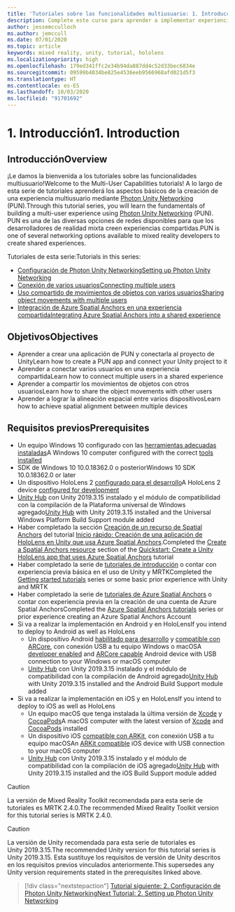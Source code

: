 ```yaml
---
title: 'Tutoriales sobre las funcionalidades multiusuario: 1. Introducción'
description: Complete este curso para aprender a implementar experiencias compartidas con varios usuarios en una aplicación de HoloLens 2.
author: jessemcculloch
ms.author: jemccull
ms.date: 07/01/2020
ms.topic: article
keywords: mixed reality, unity, tutorial, hololens
ms.localizationpriority: high
ms.openlocfilehash: 179ed341ffc2e34b94da887dd4c52d33bec6834e
ms.sourcegitcommit: 09599b4034be825e4536eeb9566968afd021d5f3
ms.translationtype: HT
ms.contentlocale: es-ES
ms.lasthandoff: 10/03/2020
ms.locfileid: "91701692"
---
```

# <a name="1-introduction"></a><span data-ttu-id="7f58d-105">1. Introducción</span><span class="sxs-lookup"><span data-stu-id="7f58d-105">1. Introduction</span></span>

## <a name="overview"></a><span data-ttu-id="7f58d-106">Introducción</span><span class="sxs-lookup"><span data-stu-id="7f58d-106">Overview</span></span>

<span data-ttu-id="7f58d-107">¡Le damos la bienvenida a los tutoriales sobre las funcionalidades multiusuario!</span><span class="sxs-lookup"><span data-stu-id="7f58d-107">Welcome to the Multi-User Capabilities tutorials!</span></span> <span data-ttu-id="7f58d-108">A lo largo de esta serie de tutoriales aprenderá los aspectos básicos de la creación de una experiencia multiusuario mediante <a href="https://www.photonengine.com/PUN" target="_blank">Photon Unity Networking</a> (PUN).</span><span class="sxs-lookup"><span data-stu-id="7f58d-108">Through this tutorial series, you will learn the fundamentals of building a multi-user experience using <a href="https://www.photonengine.com/PUN" target="_blank">Photon Unity Networking</a> (PUN).</span></span> <span data-ttu-id="7f58d-109">PUN es una de las diversas opciones de redes disponibles para que los desarrolladores de realidad mixta creen experiencias compartidas.</span><span class="sxs-lookup"><span data-stu-id="7f58d-109">PUN is one of several networking options available to mixed reality developers to create shared experiences.</span></span>

<span data-ttu-id="7f58d-110">Tutoriales de esta serie:</span><span class="sxs-lookup"><span data-stu-id="7f58d-110">Tutorials in this series:</span></span>

* [<span data-ttu-id="7f58d-111">Configuración de Photon Unity Networking</span><span class="sxs-lookup"><span data-stu-id="7f58d-111">Setting up Photon Unity Networking</span></span>](mr-learning-sharing-02.md)
* [<span data-ttu-id="7f58d-112">Conexión de varios usuarios</span><span class="sxs-lookup"><span data-stu-id="7f58d-112">Connecting multiple users</span></span>](mr-learning-sharing-03.md)
* [<span data-ttu-id="7f58d-113">Uso compartido de movimientos de objetos con varios usuarios</span><span class="sxs-lookup"><span data-stu-id="7f58d-113">Sharing object movements with multiple users</span></span>](mr-learning-sharing-04.md)
* [<span data-ttu-id="7f58d-114">Integración de Azure Spatial Anchors en una experiencia compartida</span><span class="sxs-lookup"><span data-stu-id="7f58d-114">Integrating Azure Spatial Anchors into a shared experience</span></span>](mr-learning-sharing-05.md)

## <a name="objectives"></a><span data-ttu-id="7f58d-115">Objetivos</span><span class="sxs-lookup"><span data-stu-id="7f58d-115">Objectives</span></span>

* <span data-ttu-id="7f58d-116">Aprender a crear una aplicación de PUN y conectarla al proyecto de Unity</span><span class="sxs-lookup"><span data-stu-id="7f58d-116">Learn how to create a PUN app and connect your Unity project to it</span></span>
* <span data-ttu-id="7f58d-117">Aprender a conectar varios usuarios en una experiencia compartida</span><span class="sxs-lookup"><span data-stu-id="7f58d-117">Learn how to connect multiple users in a shared experience</span></span>
* <span data-ttu-id="7f58d-118">Aprender a compartir los movimientos de objetos con otros usuarios</span><span class="sxs-lookup"><span data-stu-id="7f58d-118">Learn how to share the object movements with other users</span></span>
* <span data-ttu-id="7f58d-119">Aprender a lograr la alineación espacial entre varios dispositivos</span><span class="sxs-lookup"><span data-stu-id="7f58d-119">Learn how to achieve spatial alignment between multiple devices</span></span>

## <a name="prerequisites"></a><span data-ttu-id="7f58d-120">Requisitos previos</span><span class="sxs-lookup"><span data-stu-id="7f58d-120">Prerequisites</span></span>

* <span data-ttu-id="7f58d-121">Un equipo Windows 10 configurado con las [herramientas adecuadas instaladas](../../install-the-tools.md)</span><span class="sxs-lookup"><span data-stu-id="7f58d-121">A Windows 10 computer configured with the correct [tools installed](../../install-the-tools.md)</span></span>
* <span data-ttu-id="7f58d-122">SDK de Windows 10 10.0.18362.0 o posterior</span><span class="sxs-lookup"><span data-stu-id="7f58d-122">Windows 10 SDK 10.0.18362.0 or later</span></span>
* <span data-ttu-id="7f58d-123">Un dispositivo HoloLens 2 [configurado para el desarrollo](../../platform-capabilities-and-apis/using-visual-studio.md#enabling-developer-mode)</span><span class="sxs-lookup"><span data-stu-id="7f58d-123">A HoloLens 2 device [configured for development](../../platform-capabilities-and-apis/using-visual-studio.md#enabling-developer-mode)</span></span>
* <span data-ttu-id="7f58d-124"><a href="https://docs.unity3d.com/Manual/GettingStartedInstallingHub.html" target="_blank">Unity Hub</a> con Unity 2019.3.15 instalado y el módulo de compatibilidad con la compilación de la Plataforma universal de Windows agregado</span><span class="sxs-lookup"><span data-stu-id="7f58d-124"><a href="https://docs.unity3d.com/Manual/GettingStartedInstallingHub.html" target="_blank">Unity Hub</a> with Unity 2019.3.15 installed and the Universal Windows Platform Build Support module added</span></span>
* <span data-ttu-id="7f58d-125">Haber completado la sección [Creación de un recurso de Spatial Anchors](https://docs.microsoft.com/azure/spatial-anchors/quickstarts/get-started-unity-hololens#create-a-spatial-anchors-resource) del tutorial [Inicio rápido: Creación de una aplicación de HoloLens en Unity que usa Azure Spatial Anchors](https://docs.microsoft.com/azure/spatial-anchors/quickstarts/get-started-unity-hololens).</span><span class="sxs-lookup"><span data-stu-id="7f58d-125">Completed the [Create a Spatial Anchors resource](https://docs.microsoft.com/azure/spatial-anchors/quickstarts/get-started-unity-hololens#create-a-spatial-anchors-resource) section of the [Quickstart: Create a Unity HoloLens app that uses Azure Spatial Anchors](https://docs.microsoft.com/azure/spatial-anchors/quickstarts/get-started-unity-hololens) tutorial</span></span>
* <span data-ttu-id="7f58d-126">Haber completado la serie de [tutoriales de introducción](mr-learning-base-01.md) o contar con experiencia previa básica en el uso de Unity y MRTK</span><span class="sxs-lookup"><span data-stu-id="7f58d-126">Completed the [Getting started tutorials](mr-learning-base-01.md) series or some basic prior experience with Unity and MRTK</span></span>
* <span data-ttu-id="7f58d-127">Haber completado la serie de [tutoriales de Azure Spatial Anchors](mr-learning-asa-01.md) o contar con experiencia previa en la creación de una cuenta de Azure Spatial Anchors</span><span class="sxs-lookup"><span data-stu-id="7f58d-127">Completed the [Azure Spatial Anchors tutorials](mr-learning-asa-01.md) series or prior experience creating an Azure Spatial Anchors Account</span></span>
* <span data-ttu-id="7f58d-128">Si va a realizar la implementación en Android y en HoloLens</span><span class="sxs-lookup"><span data-stu-id="7f58d-128">If you intend to deploy to Android as well as HoloLens</span></span>
  * <span data-ttu-id="7f58d-129">Un dispositivo Android <a href="https://developer.android.com/studio/debug/dev-options" target="_blank">habilitado para desarrollo</a> y <a href="https://developers.google.com/ar/discover/supported-devices" target="_blank">compatible con ARCore</a>, con conexión USB a tu equipo Windows o macOS</span><span class="sxs-lookup"><span data-stu-id="7f58d-129">A <a href="https://developer.android.com/studio/debug/dev-options" target="_blank">developer enabled</a> and <a href="https://developers.google.com/ar/discover/supported-devices" target="_blank">ARCore capable</a> Android device with USB connection to your Windows or macOS computer</span></span>
  * <span data-ttu-id="7f58d-130"><a href="https://docs.unity3d.com/Manual/GettingStartedInstallingHub.html" target="_blank">Unity Hub</a> con Unity 2019.3.15 instalado y el módulo de compatibilidad con la compilación de Android agregado</span><span class="sxs-lookup"><span data-stu-id="7f58d-130"><a href="https://docs.unity3d.com/Manual/GettingStartedInstallingHub.html" target="_blank">Unity Hub</a> with Unity 2019.3.15 installed and the Android Build Support module added</span></span>
* <span data-ttu-id="7f58d-131">Si va a realizar la implementación en iOS y en HoloLens</span><span class="sxs-lookup"><span data-stu-id="7f58d-131">If you intend to deploy to iOS as well as HoloLens</span></span>
  * <span data-ttu-id="7f58d-132">Un equipo macOS que tenga instalada la última versión de <a href="https://geo.itunes.apple.com/us/app/xcode/id497799835?mt=12" target="_blank">Xcode</a> y <a href="https://cocoapods.org" target="_blank">CocoaPods</a></span><span class="sxs-lookup"><span data-stu-id="7f58d-132">A macOS computer with the latest version of <a href="https://geo.itunes.apple.com/us/app/xcode/id497799835?mt=12" target="_blank">Xcode</a> and <a href="https://cocoapods.org" target="_blank">CocoaPods</a> installed</span></span>
  * <span data-ttu-id="7f58d-133">Un dispositivo iOS <a href="https://developer.apple.com/documentation/arkit/verifying_device_support_and_user_permission" target="_blank">compatible con ARKit</a>, con conexión USB a tu equipo macOS</span><span class="sxs-lookup"><span data-stu-id="7f58d-133">An <a href="https://developer.apple.com/documentation/arkit/verifying_device_support_and_user_permission" target="_blank">ARKit compatible</a> iOS device with USB connection to your macOS computer</span></span>
  * <span data-ttu-id="7f58d-134"><a href="https://docs.unity3d.com/Manual/GettingStartedInstallingHub.html" target="_blank">Unity Hub</a> con Unity 2019.3.15 instalado y el módulo de compatibilidad con la compilación de iOS agregado</span><span class="sxs-lookup"><span data-stu-id="7f58d-134"><a href="https://docs.unity3d.com/Manual/GettingStartedInstallingHub.html" target="_blank">Unity Hub</a> with Unity 2019.3.15 installed and the iOS Build Support module added</span></span>

> [!CAUTION]
> <span data-ttu-id="7f58d-135">La versión de Mixed Reality Toolkit recomendada para esta serie de tutoriales es MRTK 2.4.0.</span><span class="sxs-lookup"><span data-stu-id="7f58d-135">The recommended Mixed Reality Toolkit version for this tutorial series is MRTK 2.4.0.</span></span>

> [!CAUTION]
> <span data-ttu-id="7f58d-136">La versión de Unity recomendada para esta serie de tutoriales es Unity 2019.3.15.</span><span class="sxs-lookup"><span data-stu-id="7f58d-136">The recommended Unity version for this tutorial series is Unity 2019.3.15.</span></span> <span data-ttu-id="7f58d-137">Esta sustituye los requisitos de versión de Unity descritos en los requisitos previos vinculados anteriormente.</span><span class="sxs-lookup"><span data-stu-id="7f58d-137">This supersedes any Unity version requirements stated in the prerequisites linked above.</span></span>

> [!div class="nextstepaction"]
> [<span data-ttu-id="7f58d-138">Tutorial siguiente: 2. Configuración de Photon Unity Networking</span><span class="sxs-lookup"><span data-stu-id="7f58d-138">Next Tutorial: 2. Setting up Photon Unity Networking</span></span>](mr-learning-sharing-02.md)

